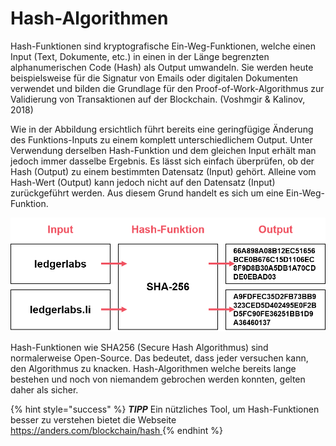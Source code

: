 # Hash-Algorithmen

Hash-Funktionen sind kryptografische Ein-Weg-Funktionen, welche einen Input \(Text, Dokumente, etc.\) in einen in der Länge begrenzten alphanumerischen Code \(Hash\) als Output umwandeln. Sie werden heute beispielsweise für die Signatur von Emails oder digitalen Dokumenten verwendet und bilden die Grundlage für den Proof-of-Work-Algorithmus zur Validierung von Transaktionen auf der Blockchain. \(Voshmgir & Kalinov, 2018\)

Wie in der Abbildung ersichtlich führt bereits eine geringfügige Änderung des Funktions-Inputs zu einem komplett unterschiedlichem Output. Unter Verwendung derselben Hash-Funktion und dem gleichen Input erhält man jedoch immer dasselbe Ergebnis. Es lässt sich einfach überprüfen, ob der Hash \(Output\) zu einem bestimmten Datensatz \(Input\) gehört. Alleine vom Hash-Wert \(Output\) kann jedoch nicht auf den Datensatz \(Input\) zurückgeführt werden. Aus diesem Grund handelt es sich um eine Ein-Weg-Funktion. 

![](../../.gitbook/assets/hash-funktion.png)

Hash-Funktionen wie SHA256 \(Secure Hash Algorithmus\) sind normalerweise Open-Source. Das bedeutet, dass jeder versuchen kann, den Algorithmus zu knacken. Hash-Algorithmen welche bereits lange bestehen und noch von niemandem gebrochen werden konnten, gelten daher als sicher. 

{% hint style="success" %}
_**TIPP**_ Ein nützliches Tool, um Hash-Funktionen besser zu verstehen bietet die Webseite [https://anders.com/blockchain/hash
](https://anders.com/blockchain/hash
)
{% endhint %}

